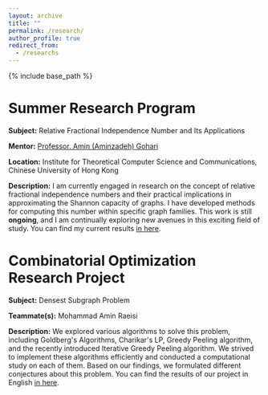 ```yaml
---
layout: archive
title: ""
permalink: /research/
author_profile: true
redirect_from:
  - /researchs
---
```


{% include base_path %}

Summer Research Program
======
**Subject:** 
Relative Fractional Independence Number and Its Applications

**Mentor:**
[Professor. Amin (Aminzadeh) Gohari](https://www.ie.cuhk.edu.hk/faculty/gohari-amin/)

**Location:**
Institute for Theoretical Computer Science and Communications, Chinese University of Hong Kong

**Description:**
I am currently engaged in research on the concept of relative fractional independence numbers and their practical implications in approximating the Shannon capacity of graphs. I have developed methods for computing this number within specific graph families. This work is still **ongoing**, and I am continually exploring new avenues in this exciting field of study. You can find my current results [in here](/files/Densest_Subgraph_Problem.pdf).

Combinatorial Optimization Research Project
======
**Subject:** 
Densest Subgraph Problem

**Teammate(s):**
Mohammad Amin Raeisi

**Description:**
We explored various algorithms to solve this problem, including Goldberg's Algorithms, Charikar's LP, Greedy Peeling algorithm, and the recently introduced Iterative Greedy Peeling algorithm. We strived to implement these algorithms efficiently and conducted a computational study on each of them. Based on our findings, we formulated different conjectures about this problem. You can find the results of our project in English [in here](/files/Densest_Subgraph_Problem.pdf).

